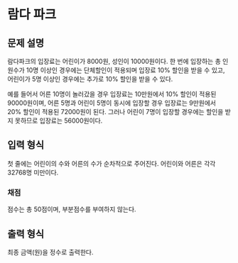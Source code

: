 # 람다 파크

## 문제 설명

람다파크의 입장료는 어린이가 8000원, 성인이 10000원이다. 한 번에 입장하는 총 인원수가 10명 이상인 경우에는 단체할인이 적용되며 입장료 10% 할인을 받을 수 있고, 어린이가 5명 이상인 경우에는 추가로 10% 할인을 받을 수 있다.

예를 들어서 어른 10명이 놀러갔을 경우 입장료는 10만원에서 10% 할인이 적용된 90000원이며, 어른 5명과 어린이 5명이 동시에 입장할 경우 입장료는 9만원에서 20% 할인이 적용된 72000원이 된다. 그러나 어린이 7명이 입장할 경우에는 할인을 받지 못하므로 입장료는 56000원이다.

## 입력 형식

첫 줄에는 어린이의 수와 어른의 수가 순차적으로 주어진다. 어린이와 어른은 각각 32768명 미만이다.

### 채점

점수는 총 50점이며, 부분점수를 부여하지 않는다.

## 출력 형식

최종 금액(원)을 정수로 출력한다.
